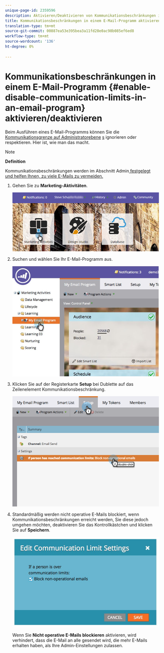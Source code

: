 ```yaml
---
unique-page-id: 2359596
description: Aktivieren/Deaktivieren von Kommunikationsbeschränkungen in einem E-Mail-Programm - Marketing-Dokumente - Produktdokumentation
title: Kommunikationsbeschränkungen in einem E-Mail-Programm aktivieren/deaktivieren
translation-type: tm+mt
source-git-commit: 00887ea53e395bea3a11fd28e0ac98b085ef6ed8
workflow-type: tm+mt
source-wordcount: '136'
ht-degree: 0%

---
```



# Kommunikationsbeschränkungen in einem E-Mail-Programm {#enable-disable-communication-limits-in-an-email-program} aktivieren/deaktivieren

Beim Ausführen eines E-Mail-Programms können Sie die [Kommunikationsgrenze auf Administratorebene](../../../../product-docs/administration/email-setup/enable-communication-limits.md) [s](../../../../product-docs/administration/email-setup/enable-communication-limits.md) ignorieren oder respektieren. Hier ist, wie man das macht.

>[!NOTE]
>
>**Definition**
>
>Kommunikationsbeschränkungen werden im Abschnitt Admin[ festgelegt und helfen Ihnen, zu viele E-Mails zu vermeiden.](../../../../product-docs/administration/email-setup/enable-communication-limits.md)

1. Gehen Sie zu **Marketing-Aktivitäten**.

   ![](assets/login-marketing-activities-3.png)

1. Suchen und wählen Sie Ihr E-Mail-Programm aus.

   ![](assets/selectemailprogram-3.jpg)

1. Klicken Sie auf der Registerkarte **Setup** bei Dublette auf das Zeilenelement Kommunikationsbeschränkung.

   ![](assets/blockoperational.png)

1. Standardmäßig werden nicht operative E-Mails blockiert, wenn Kommunikationsbeschränkungen erreicht werden, Sie diese jedoch umgehen möchten, deaktivieren Sie das Kontrollkästchen und klicken Sie auf **Speichern**.

   ![](assets/ifaperson.jpg)

   Wenn Sie **Nicht operative E-Mails blockieren** aktivieren, wird verhindert, dass die E-Mail an alle gesendet wird, die mehr E-Mails erhalten haben, als Ihre Admin-Einstellungen zulassen.

